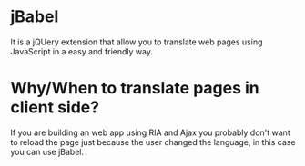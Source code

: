 jBabel
======

It is a jQUery extension that allow you to translate web pages using JavaScript in a easy and friendly way.

Why/When to translate pages in client side?
===========================================

If you are building an web app using RIA and Ajax you probably don't want to reload the page just because the user changed the language, in this case you can use jBabel.
